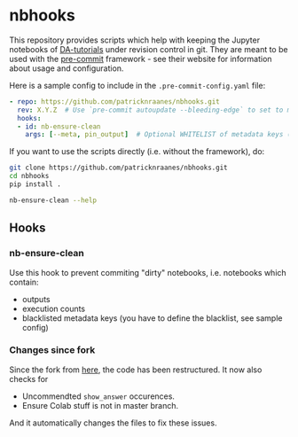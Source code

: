 # nbhooks

This repository provides scripts which help with keeping
the Jupyter notebooks of [DA-tutorials](https://github.com/nansencenter/DA-tutorials)
under revision control in git.
They are meant to be used with the
[pre-commit](https://pre-commit.com) framework - see their website
for information about usage and configuration.

Here is a sample config to include in the `.pre-commit-config.yaml` file:

```yaml
- repo: https://github.com/patricknraanes/nbhooks.git
  rev: X.Y.Z  # Use `pre-commit autoupdate --bleeding-edge` to set to most recent version
  hooks:
  - id: nb-ensure-clean
    args: [--meta, pin_output]  # Optional WHITELIST of metadata keys (you can use regex)
```

If you want to use the scripts directly (i.e. without the framework), do:

```bash
git clone https://github.com/patricknraanes/nbhooks.git
cd nbhooks
pip install .

nb-ensure-clean --help
```

## Hooks

### nb-ensure-clean

Use this hook to prevent commiting "dirty" notebooks, i.e. notebooks which contain:

* outputs
* execution counts
* blacklisted metadata keys (you have to define the blacklist,
  see sample config)

### Changes since fork

Since the fork from [here](https://gitlab.com/iamlikeme/nbhooks),
the code has been restructured.
It now also checks for

* Uncommendted `show_answer` occurences.
* Ensure Colab stuff is not in master branch.

And it automatically changes the files to fix these issues.
